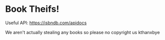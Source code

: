 # Book Theifs!

Useful API: https://isbndb.com/apidocs

We aren't actually stealing any books so please no copyright us kthanxbye
